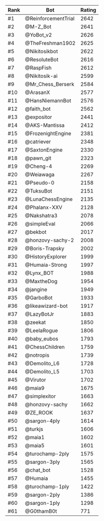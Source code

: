Rank|Bot|Rating
---|---|---
#1|@ReinforcementTrial|2642
#2|@M-Z_Bot|2641
#3|@YoBot_v2|2626
#4|@TheFreshman1902|2625
#5|@Nikitosikbot|2622
#6|@ResoluteBot|2616
#7|@RaspFish|2612
#8|@Nikitosik-ai|2599
#9|@Mr_Chess_Berserk|2584
#10|@ArasanX|2577
#11|@HansNiemannBot|2576
#12|@faith_bot|2562
#13|@expositor|2441
#14|@AKS-Mantissa|2412
#15|@FrozenightEngine|2381
#16|@catriever|2348
#17|@SaxtonEngine|2330
#18|@pawn_git|2323
#19|@Cheng-4|2269
#20|@Weiawaga|2267
#21|@Pseudo-0|2158
#22|@TuksuBot|2151
#23|@LunaChessEngine|2135
#24|@Phalanx-XXV|2128
#25|@Nakshatra3|2078
#26|@simpleEval|2066
#27|@bekbot|2017
#28|@honzovy-sachy-2|2008
#29|@Boris-Trapsky|2002
#30|@HistoryExplorer|1999
#31|@Humaia-Strong|1997
#32|@Lynx_BOT|1988
#33|@MaxtheDog|1954
#34|@jangine|1949
#35|@GarboBot|1933
#36|@likeawizard-bot|1917
#37|@LazyBotJr|1883
#38|@zeekat|1850
#39|@LeelaRogue|1806
#40|@baby_eubos|1793
#41|@ChessChildren|1759
#42|@notropis|1739
#43|@Demolito_L6|1728
#44|@Demolito_L5|1703
#45|@Virutor|1702
#46|@maia9|1675
#47|@simplexitor|1663
#48|@honzovy-sachy|1662
#49|@ZE_ROOK|1637
#50|@sargon-4ply|1614
#51|@turkjs|1606
#52|@maia1|1602
#53|@maia5|1601
#54|@turochamp-2ply|1575
#55|@sargon-3ply|1565
#56|@chat_bot|1528
#57|@Humaia|1455
#58|@turochamp-1ply|1422
#59|@sargon-2ply|1386
#60|@sargon-1ply|1298
#61|@G0thamB0t|771
